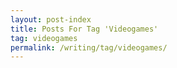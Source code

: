 ```yaml
---
layout: post-index
title: Posts For Tag 'Videogames'
tag: videogames
permalink: /writing/tag/videogames/
---
```

